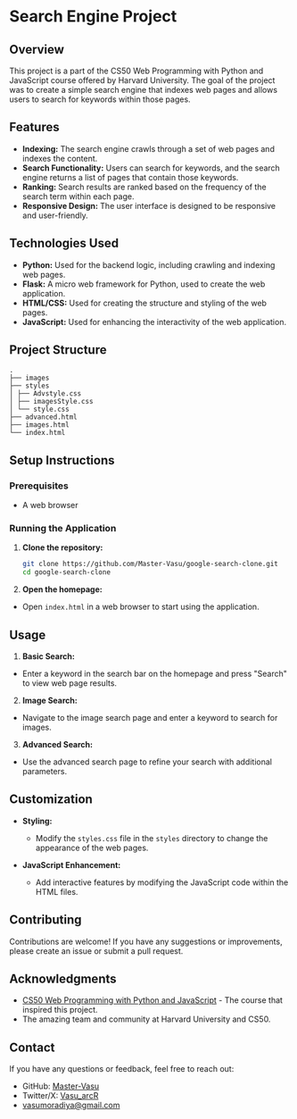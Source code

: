 
# Search Engine Project

## Overview

This project is a part of the CS50 Web Programming with Python and JavaScript course offered by Harvard University. The goal of the project was to create a simple search engine that indexes web pages and allows users to search for keywords within those pages.

## Features

- **Indexing:** The search engine crawls through a set of web pages and indexes the content.
- **Search Functionality:** Users can search for keywords, and the search engine returns a list of pages that contain those keywords.
- **Ranking:** Search results are ranked based on the frequency of the search term within each page.
- **Responsive Design:** The user interface is designed to be responsive and user-friendly.

## Technologies Used

- **Python:** Used for the backend logic, including crawling and indexing web pages.
- **Flask:** A micro web framework for Python, used to create the web application.
- **HTML/CSS:** Used for creating the structure and styling of the web pages.
- **JavaScript:** Used for enhancing the interactivity of the web application.

## Project Structure

```
.
├── images
├── styles
│ ├── Advstyle.css
│ ├── imagesStyle.css
│ └── style.css
├── advanced.html
├── images.html
└── index.html
```


## Setup Instructions

### Prerequisites

- A web browser

### Running the Application

1. **Clone the repository:**
   ```sh
   git clone https://github.com/Master-Vasu/google-search-clone.git
   cd google-search-clone

2. **Open the homepage:**

- Open `index.html` in a web browser to start using the application.


## Usage

1. **Basic Search:**

- Enter a keyword in the search bar on the homepage and press "Search" to view web page results.

2. **Image Search:**

- Navigate to the image search page and enter a keyword to search for images.

3. **Advanced Search:**

- Use the advanced search page to refine your search with additional parameters.

## Customization

- **Styling:**
   - Modify the `styles.css` file in the `styles` directory to change the appearance of the web pages.

- **JavaScript Enhancement:**
   - Add interactive features by modifying the JavaScript code within the HTML files.

## Contributing

Contributions are welcome! If you have any suggestions or improvements, please create an issue or submit a pull request.

## Acknowledgments

- [CS50 Web Programming with Python and JavaScript](https://cs50.harvard.edu/web/2020/) - The course that inspired this project.
- The amazing team and community at Harvard University and CS50.

## Contact

If you have any questions or feedback, feel free to reach out:

- GitHub: [Master-Vasu](https://github.com/Master-Vasu)
- Twitter/X: [Vasu_arcR](https://x.com/Vasu_arcR)
- vasumoradiya@gmail.com